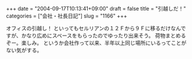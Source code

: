+++
date = "2004-09-17T10:13:41+09:00"
draft = false
title = "引越しだ！"
categories = ["会社・社長日記"]
slug = "1166"
+++

オフィスの引越し！
といってもセルリアンの１２Ｆから９Ｆに移るだけなんですが、かなり広めにスペースをもらったのでゆったり出来そう。
荷物まとめるぞー。楽しみ。
というか会社作って以来、半年以上同じ場所にいるってことがない気がする。
